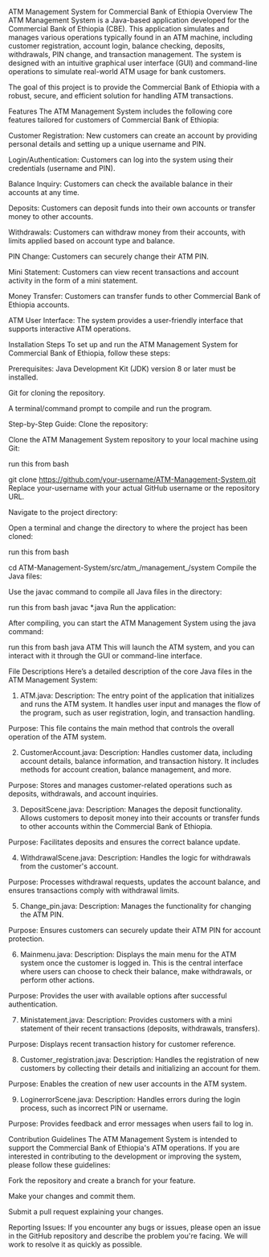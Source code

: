 ATM Management System for Commercial Bank of Ethiopia
Overview
The ATM Management System is a Java-based application developed for the Commercial Bank of Ethiopia (CBE). This application simulates and manages various operations typically found in an ATM machine, including customer registration, account login, balance checking, deposits, withdrawals, PIN change, and transaction management. The system is designed with an intuitive graphical user interface (GUI) and command-line operations to simulate real-world ATM usage for bank customers.

The goal of this project is to provide the Commercial Bank of Ethiopia with a robust, secure, and efficient solution for handling ATM transactions.

Features
The ATM Management System includes the following core features tailored for customers of Commercial Bank of Ethiopia:

Customer Registration: New customers can create an account by providing personal details and setting up a unique username and PIN.

Login/Authentication: Customers can log into the system using their credentials (username and PIN).

Balance Inquiry: Customers can check the available balance in their accounts at any time.

Deposits: Customers can deposit funds into their own accounts or transfer money to other accounts.

Withdrawals: Customers can withdraw money from their accounts, with limits applied based on account type and balance.

PIN Change: Customers can securely change their ATM PIN.

Mini Statement: Customers can view recent transactions and account activity in the form of a mini statement.

Money Transfer: Customers can transfer funds to other Commercial Bank of Ethiopia accounts.

ATM User Interface: The system provides a user-friendly interface that supports interactive ATM operations.

Installation Steps
To set up and run the ATM Management System for Commercial Bank of Ethiopia, follow these steps:

Prerequisites:
Java Development Kit (JDK) version 8 or later must be installed.

Git for cloning the repository.

A terminal/command prompt to compile and run the program.

Step-by-Step Guide:
Clone the repository:

Clone the ATM Management System repository to your local machine using Git:

run this from bash
 
git clone https://github.com/your-username/ATM-Management-System.git
Replace your-username with your actual GitHub username or the repository URL.

Navigate to the project directory:

Open a terminal and change the directory to where the project has been cloned:

run this  from bash
 
cd ATM-Management-System/src/atm_/management_/system
Compile the Java files:

Use the javac command to compile all Java files in the directory:

run this  from bash
javac *.java
Run the application:

After compiling, you can start the ATM Management System using the java command:

run this  from bash
java ATM
This will launch the ATM system, and you can interact with it through the GUI or command-line interface.

File Descriptions
Here’s a detailed description of the core Java files in the ATM Management System:

1. ATM.java:
Description: The entry point of the application that initializes and runs the ATM system. It handles user input and manages the flow of the program, such as user registration, login, and transaction handling.

Purpose: This file contains the main method that controls the overall operation of the ATM system.

2. CustomerAccount.java:
Description: Handles customer data, including account details, balance information, and transaction history. It includes methods for account creation, balance management, and more.

Purpose: Stores and manages customer-related operations such as deposits, withdrawals, and account inquiries.

3. DepositScene.java:
Description: Manages the deposit functionality. Allows customers to deposit money into their accounts or transfer funds to other accounts within the Commercial Bank of Ethiopia.

Purpose: Facilitates deposits and ensures the correct balance update.

4. WithdrawalScene.java:
Description: Handles the logic for withdrawals from the customer's account.

Purpose: Processes withdrawal requests, updates the account balance, and ensures transactions comply with withdrawal limits.

5. Change_pin.java:
Description: Manages the functionality for changing the ATM PIN.

Purpose: Ensures customers can securely update their ATM PIN for account protection.

6. Mainmenu.java:
Description: Displays the main menu for the ATM system once the customer is logged in. This is the central interface where users can choose to check their balance, make withdrawals, or perform other actions.

Purpose: Provides the user with available options after successful authentication.

7. Ministatement.java:
Description: Provides customers with a mini statement of their recent transactions (deposits, withdrawals, transfers).

Purpose: Displays recent transaction history for customer reference.

8. Customer_registration.java:
Description: Handles the registration of new customers by collecting their details and initializing an account for them.

Purpose: Enables the creation of new user accounts in the ATM system.

9. LoginerrorScene.java:
Description: Handles errors during the login process, such as incorrect PIN or username.

Purpose: Provides feedback and error messages when users fail to log in.

Contribution Guidelines
The ATM Management System is intended to support the Commercial Bank of Ethiopia's ATM operations. If you are interested in contributing to the development or improving the system, please follow these guidelines:

Fork the repository and create a branch for your feature.

Make your changes and commit them.

Submit a pull request explaining your changes.

Reporting Issues:
If you encounter any bugs or issues, please open an issue in the GitHub repository and describe the problem you're facing. We will work to resolve it as quickly as possible.

